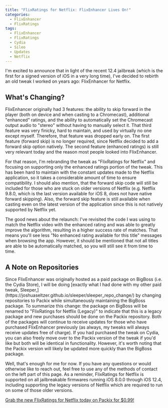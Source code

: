 ```yaml
---
title: "FlixRatings for Netflix: FlixEnhancer Lives On!"
categories:
  - FlixEnhancer
  - FlixRatings
tags:
  - FlixEnhancer
  - FlixRatings
  - Cydia
  - Sileo
  - Updates
  - Netflix
---
```


I'm excited to announce that in light of the recent 12.4 jailbreak (which is the first for a signed version of iOS in a very long time), I've decided to rebirth an old tweak I worked on years ago: FlixEnhancer for Netflix.

<h2>What's Changing?</h2>
FlixEnhancer originally had 3 features: the ability to skip forward in the player (both on device and when casting to a Chromecast), additional "enhanced" ratings, and the ability to automatically set the Chromecast output audio to "stereo" without having to manually select it.  That third feature was very finicky, hard to maintain, and used by virtually no one except myself.  Therefore, that feature was dropped early on.  The first feature (forward skip) is no longer required, since Netflix decided to add a forward skip option natively.  The second feature (enhanced ratings) is still very relevant today and the reason most people looked into FlixEnhancer.

For that reason, I'm rebranding the tweak as "FlixRatings for Netflix" and focusing on supporting only the enhanced ratings portion of the tweak.  This has been hard to maintain with the constant updates made to the Netflix application, so it takes a considerable amount of time to ensure compatibility.  I should also mention, that the forward skip code will still be included for those who are stuck on older versions of Netflix (e.g. Netflix 9.8.0, which is the last version available for iOS 8, does not have native forward skipping).  Also, the forward skip feature is still available when casting even on the latest version of the application since this is not natively supported by Netflix yet.

The good news about the relaunch: I've revisited the code I was using to match the Netflix video with the enhanced rating and was able to greatly improve the algorithm, resulting in a higher success rate of matches.  That means you'll see less "No enhanced rating available for this title" messages when browsing the app.  However, it should be mentioned that not all titles are able to be automatically matched, so you will still see it from time to time.

<h2>A Note on Repositories</h2>
Since FlixEnhancer was originally hosted as a paid package on BigBoss (i.e. the Cydia Store), I will be doing [exactly what I had done with my other paid tweak, Sleeper,](https://joshuaseltzer.github.io/sleeper/sleeper_repo_change/) by changing repositories to Packix while simultaneously maintaining the BigBoss package.  To summarize this change: the package on BigBoss will be renamed to "FlixRatings for Netflix (Legacy)" to indicate that this is a legacy package and new purchases should be done on the Packix repository.  Both of the packages will continue to receive updates for those who have purchased FlixEnhancer previously (as always, my tweaks will always receive updates free of charge).  If you had purchased the tweak on Cydia, you can also freely move over to the Packix version of the tweak if you'd like but both will be identical in functionality.  However, it's worth noting that the Packix version will likely be updated more quickly than the BigBoss package.

Well, that's enough for me for now.  If you have any questions or would otherwise like to reach out, feel free to use any of the methods of contact on the left part of this page.  As a reminder, FlixRatings for Netflix is supported on all jailbreakable firmwares running iOS 8.0.0 through iOS 12.4, including supporting the legacy versions of Netflix which are required to run on some of those older versions.

[Grab the new FlixRatings for Netflix today on Packix for $0.99!](https://joshuaseltzer.github.io/flixratings/)
